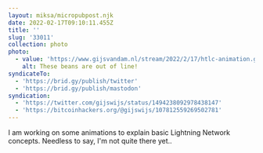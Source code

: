 ```yaml
---
layout: miksa/micropubpost.njk
date: 2022-02-17T09:10:11.455Z
title: ''
slug: '33011'
collection: photo
photo:
  - value: 'https://www.gijsvandam.nl/stream/2022/2/17/htlc-animation.gif'
    alt: These beans are out of line!
syndicateTo:
  - 'https://brid.gy/publish/twitter'
  - 'https://brid.gy/publish/mastodon'
syndication:
  - 'https://twitter.com/gijswijs/status/1494238092978438147'
  - 'https://bitcoinhackers.org/@gijswijs/107812559269502781'
---
```

I am working on some animations to explain basic Lightning Network concepts. Needless to say, I&#39;m not quite there yet..
